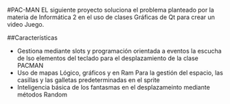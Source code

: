 #PAC-MAN
EL siguiente proyecto soluciona el problema planteado por la materia de Informática 2 en el uso de clases Gráficas de Qt para crear un video Juego.

##Características
- Gestiona mediante slots y programación orientada a eventos la escucha de lso elementos del teclado para el desplazamiento de la clase PACMAN
- Uso de mapas Lógico, gráficos y en Ram Para la gestión del espacio, las casillas y las galletas predeterminadas en el sprite
- Inteligencia básica de los fantasmas en el desplazameinto mediante métodos Random







